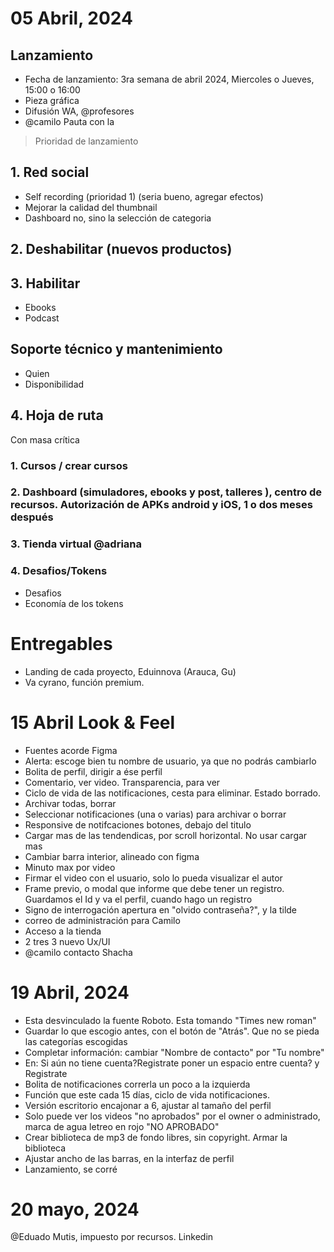 # 05 Abril, 2024

## Lanzamiento
- Fecha de lanzamiento: 3ra semana de abril 2024, Miercoles o Jueves, 15:00 o 16:00
- Pieza gráfica
- Difusión WA, @profesores
- @camilo Pauta con la 

> Prioridad de lanzamiento

## 1. Red social
- Self recording (prioridad 1) (seria bueno, agregar efectos)
- Mejorar la calidad del thumbnail
- Dashboard no, sino la selección de categoria 

## 2. Deshabilitar (nuevos productos)

## 3. Habilitar
- Ebooks
- Podcast

## Soporte técnico y mantenimiento
- Quien 
- Disponibilidad

## 4. Hoja de ruta
 Con masa crítica

### 1. Cursos / crear cursos
### 2. Dashboard (simuladores, ebooks y post,  talleres ), centro de recursos. Autorización de APKs android y iOS, 1 o dos meses después
### 3. Tienda virtual @adriana
### 4. Desafios/Tokens
- Desafios
- Economía de los tokens


# Entregables
- Landing de cada proyecto, Eduinnova (Arauca, Gu)
- Va cyrano, función premium.


# 15 Abril Look & Feel
- Fuentes acorde Figma
- Alerta: escoge bien tu nombre de usuario, ya que no podrás cambiarlo
- Bolita de perfil, dirigir a ése perfil
- Comentario, ver video. Transparencia, para ver
- Ciclo de vida de las notificaciones, cesta para eliminar. Estado borrado.
- Archivar todas, borrar
- Seleccionar notificaciones (una o varias) para archivar o borrar
- Responsive de notifcaciones botones, debajo del titulo
- Cargar mas de las tendendicas, por scroll horizontal. No usar cargar mas
- Cambiar barra interior, alineado con figma
- Minuto max por video
- Firmar el video con el usuario, solo lo pueda visualizar el autor
- Frame previo, o modal que informe que debe tener un registro. Guardamos el Id y va el perfil, cuando hago un registro
- Signo de interrogación apertura en "olvido contraseña?", y la tilde
- correo de administración para Camilo
- Acceso a la tienda
- 2 tres 3 nuevo Ux/UI
- @camilo contacto Shacha



# 19 Abril, 2024
- Esta desvinculado la fuente Roboto. Esta tomando "Times new roman"
- Guardar lo que escogio antes, con el botón de "Atrás". Que no se pieda las categorías escogidas
- Completar información: cambiar "Nombre de contacto" por "Tu nombre"
- En: Si aún no tiene cuenta?Registrate poner un espacio entre cuenta? y Registrate
- Bolita de notificaciones correrla un poco a la izquierda
- Función que este cada 15 días, ciclo de vida notificaciones.  
- Versión escritorio encajonar a 6, ajustar al tamaño del perfil
- Solo puede ver los videos "no aprobados" por el owner o administrado, marca de agua letreo en rojo "NO APROBADO"
- Crear biblioteca de mp3 de fondo libres, sin copyright. Armar la biblioteca
- Ajustar ancho de las barras, en la interfaz de perfil
- Lanzamiento, se corré

# 20 mayo, 2024
@Eduado Mutis,  impuesto por recursos. Linkedin


